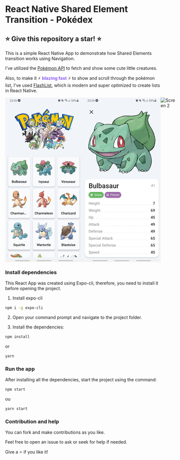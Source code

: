 # React Native Shared Element Transition - Pokédex

## ⭐ Give this repository a star! ⭐

This is a simple React Native App to demonstrate how Shared Elements transition works using Navigation.

I've utilized the [Pokémon API](https://pokeapi.co) to fetch and show some cute little creatures.

Also, to make it ⚡ <b style="color: #8b5cf6">blazing fast</b> ⚡ to show and scroll through the pokémon list, I've used [FlashList](https://shopify.github.io/flash-list/docs/), which is modern and super optimized to create lists in React Native.

<div style="display:flex;">
<img src="media/screen1.jpg" alt="Screen 1" width="250"/>
<img src="media/screen2.jpg" alt="Screen 2" width="250"/>
<img src="media/screen3.gif" alt="Screen 2" width="250"/>
</div>

### Install dependencies

This React App was created using Expo-cli, therefore, you need to install it before opening the project.

1. Install expo-cli

```bash
npm i -g expo-cli
```

2. Open your command prompt and navigate to the project folder.

3. Install the dependencies:

```bash
npm install
```
or
```bash
yarn
```

### Run the app

After installing all the dependencies, start the project using the command:

```bash
npm start
```
ou
```bash
yarn start
```

### Contribution and help

You can fork and make contributions as you like.

Feel free to open an issue to ask or seek for help if needed.

Give a ⭐ if you like it!